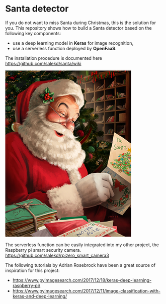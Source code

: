 # Santa detector

If you do not want to miss Santa during Christmas, this is the solution for you. This repository shows how to build a Santa detector based on the following key components:

* use a deep learning model in **Keras** for image recognition,
* use a serverless function deployed by **OpenFaaS**.

The installation procedure is documented here https://github.com/salekd/santa/wiki

![](https://github.com/salekd/santa/blob/master/data/examples/santa_01.png)

The serverless function can be easily integrated into my other project, the Raspberry pi smart security camera. https://github.com/salekd/rpizero_smart_camera3

The following tutorials by Adrian Rosebrock have been a great source of inspiration for this project:
* https://www.pyimagesearch.com/2017/12/18/keras-deep-learning-raspberry-pi/
* https://www.pyimagesearch.com/2017/12/11/image-classification-with-keras-and-deep-learning/
